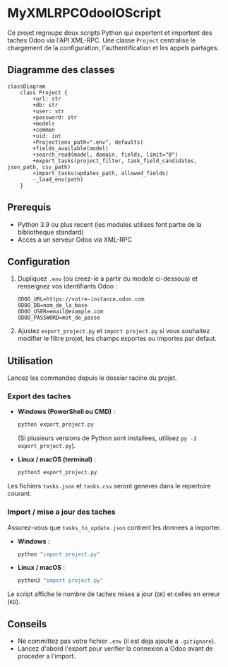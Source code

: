 ﻿# MyXMLRPCOdooIOScript

Ce projet regroupe deux scripts Python qui exportent et importent des taches Odoo via l'API XML-RPC. Une classe `Project` centralise le chargement de la configuration, l'authentification et les appels partages.

## Diagramme des classes
```mermaid
classDiagram
    class Project {
        +url: str
        +db: str
        +user: str
        +password: str
        +models
        +common
        +uid: int
        +Project(env_path=".env", defaults)
        +fields_available(model)
        +search_read(model, domain, fields, limit="0")
        +export_tasks(project_filter, task_field_candidates, json_path, csv_path)
        +import_tasks(updates_path, allowed_fields)
        -_load_env(path)
    }
```

## Prerequis
- Python 3.9 ou plus recent (les modules utilises font partie de la bibliotheque standard)
- Acces a un serveur Odoo via XML-RPC

## Configuration
1. Dupliquez `.env` (ou creez-le a partir du modele ci-dessous) et renseignez vos identifiants Odoo :
   ```env
   ODOO_URL=https://votre-instance.odoo.com
   ODOO_DB=nom_de_la_base
   ODOO_USER=email@example.com
   ODOO_PASSWORD=mot_de_passe
   ```
2. Ajustez `export_project.py` et `import project.py` si vous souhaitez modifier le filtre projet, les champs exportes ou importes par defaut.

## Utilisation
Lancez les commandes depuis le dossier racine du projet.

### Export des taches
- **Windows (PowerShell ou CMD)** :
  ```powershell
  python export_project.py
  ```
  (Si plusieurs versions de Python sont installees, utilisez `py -3 export_project.py`).

- **Linux / macOS (terminal)** :
  ```bash
  python3 export_project.py
  ```

Les fichiers `tasks.json` et `tasks.csv` seront generes dans le repertoire courant.

### Import / mise a jour des taches
Assurez-vous que `tasks_to_update.json` contient les donnees a importer.

- **Windows** :
  ```powershell
  python "import project.py"
  ```

- **Linux / macOS** :
  ```bash
  python3 "import project.py"
  ```

Le script affiche le nombre de taches mises a jour (`OK`) et celles en erreur (`KO`).

## Conseils
- Ne committez pas votre fichier `.env` (il est deja ajoute a `.gitignore`).
- Lancez d'abord l'export pour verifier la connexion a Odoo avant de proceder a l'import.
